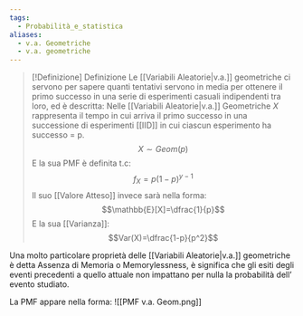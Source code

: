 ```yaml
---
tags:
  - Probabilità_e_statistica
aliases:
  - v.a. Geometriche
  - v.a. geometriche
---
```


>[!Definizione]  Definizione
>Le [[Variabili Aleatorie|v.a.]] geometriche ci servono per sapere quanti tentativi servono in media per ottenere il primo successo in una serie di esperimenti casuali indipendenti tra loro, ed è descritta:
>Nelle [[Variabili Aleatorie|v.a.]] Geometriche $X$ rappresenta il tempo in cui arriva il primo successo in una successione di esperimenti [[IID]] in cui ciascun esperimento ha successo = p.
>$$X\sim Geom(p)$$
>E la sua PMF è definita t.c:
>$$f_{X}=p(1-p)^{y-1}$$
>Il suo [[Valore Atteso]] invece sarà nella forma:
>$$\mathbb{E}[X]=\dfrac{1}{p}$$
>E la sua [[Varianza]]:
>$$Var(X)=\dfrac{1-p}{p^2}$$

Una molto particolare proprietà delle [[Variabili Aleatorie|v.a.]] geometriche è detta Assenza di Memoria o Memorylessness,
è significa che gli esiti degli eventi precedenti a quello attuale non impattano per nulla la probabilità dell’ evento studiato.

La PMF appare nella forma:
![[PMF v.a. Geom.png]]